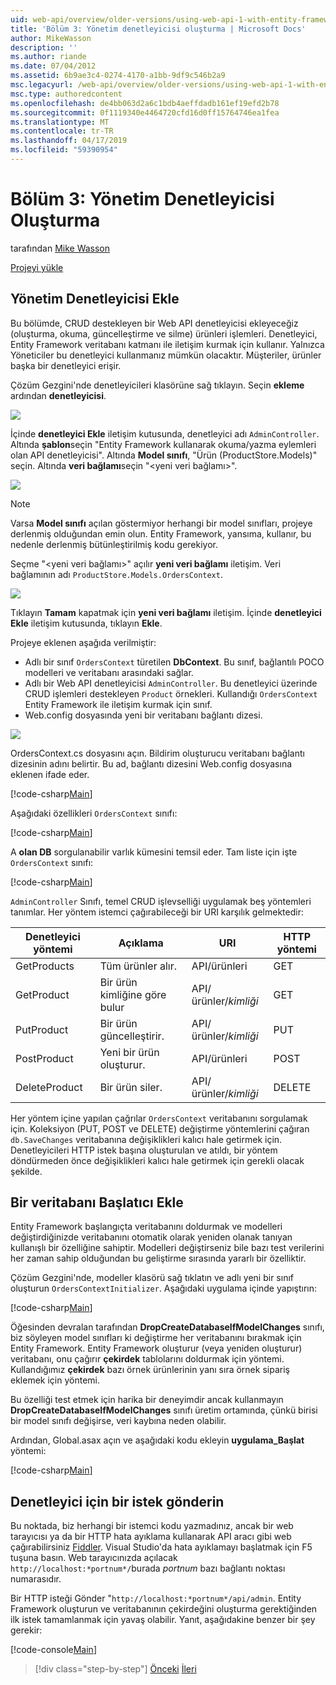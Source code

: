 ```yaml
---
uid: web-api/overview/older-versions/using-web-api-1-with-entity-framework-5/using-web-api-with-entity-framework-part-3
title: 'Bölüm 3: Yönetim denetleyicisi oluşturma | Microsoft Docs'
author: MikeWasson
description: ''
ms.author: riande
ms.date: 07/04/2012
ms.assetid: 6b9ae3c4-0274-4170-a1bb-9df9c546b2a9
msc.legacyurl: /web-api/overview/older-versions/using-web-api-1-with-entity-framework-5/using-web-api-with-entity-framework-part-3
msc.type: authoredcontent
ms.openlocfilehash: de4bb063d2a6c1bdb4aeffdadb161ef19efd2b78
ms.sourcegitcommit: 0f1119340e4464720cfd16d0ff15764746ea1fea
ms.translationtype: MT
ms.contentlocale: tr-TR
ms.lasthandoff: 04/17/2019
ms.locfileid: "59390954"
---
```

# <a name="part-3-creating-an-admin-controller"></a>Bölüm 3: Yönetim Denetleyicisi Oluşturma

tarafından [Mike Wasson](https://github.com/MikeWasson)

[Projeyi yükle](http://code.msdn.microsoft.com/ASP-NET-Web-API-with-afa30545)

## <a name="add-an-admin-controller"></a>Yönetim Denetleyicisi Ekle

Bu bölümde, CRUD destekleyen bir Web API denetleyicisi ekleyeceğiz (oluşturma, okuma, güncelleştirme ve silme) ürünleri işlemleri. Denetleyici, Entity Framework veritabanı katmanı ile iletişim kurmak için kullanır. Yalnızca Yöneticiler bu denetleyici kullanmanız mümkün olacaktır. Müşteriler, ürünler başka bir denetleyici erişir.

Çözüm Gezgini'nde denetleyicileri klasörüne sağ tıklayın. Seçin **ekleme** ardından **denetleyicisi**.

![](using-web-api-with-entity-framework-part-3/_static/image1.png)

İçinde **denetleyici Ekle** iletişim kutusunda, denetleyici adı `AdminController`. Altında **şablon**seçin &quot;Entity Framework kullanarak okuma/yazma eylemleri olan API denetleyicisi&quot;. Altında **Model sınıfı**, "Ürün (ProductStore.Models)" seçin. Altında **veri bağlamı**seçin "&lt;yeni veri bağlamı&gt;".

![](using-web-api-with-entity-framework-part-3/_static/image2.png)

> [!NOTE]
> Varsa **Model sınıfı** açılan göstermiyor herhangi bir model sınıfları, projeye derlenmiş olduğundan emin olun. Entity Framework, yansıma, kullanır, bu nedenle derlenmiş bütünleştirilmiş kodu gerekiyor.


Seçme "&lt;yeni veri bağlamı&gt;" açılır **yeni veri bağlamı** iletişim. Veri bağlamının adı `ProductStore.Models.OrdersContext`.

![](using-web-api-with-entity-framework-part-3/_static/image3.png)

Tıklayın **Tamam** kapatmak için **yeni veri bağlamı** iletişim. İçinde **denetleyici Ekle** iletişim kutusunda, tıklayın **Ekle**.

Projeye eklenen aşağıda verilmiştir:

- Adlı bir sınıf `OrdersContext` türetilen **DbContext**. Bu sınıf, bağlantılı POCO modelleri ve veritabanı arasındaki sağlar.
- Adlı bir Web API denetleyicisi `AdminController`. Bu denetleyici üzerinde CRUD işlemleri destekleyen `Product` örnekleri. Kullandığı `OrdersContext` Entity Framework ile iletişim kurmak için sınıf.
- Web.config dosyasında yeni bir veritabanı bağlantı dizesi.

![](using-web-api-with-entity-framework-part-3/_static/image4.png)

OrdersContext.cs dosyasını açın. Bildirim oluşturucu veritabanı bağlantı dizesinin adını belirtir. Bu ad, bağlantı dizesini Web.config dosyasına eklenen ifade eder.

[!code-csharp[Main](using-web-api-with-entity-framework-part-3/samples/sample1.cs)]

Aşağıdaki özellikleri `OrdersContext` sınıfı:

[!code-csharp[Main](using-web-api-with-entity-framework-part-3/samples/sample2.cs)]

A **olan DB** sorgulanabilir varlık kümesini temsil eder. Tam liste için işte `OrdersContext` sınıfı:

[!code-csharp[Main](using-web-api-with-entity-framework-part-3/samples/sample3.cs)]

`AdminController` Sınıfı, temel CRUD işlevselliği uygulamak beş yöntemleri tanımlar. Her yöntem istemci çağırabileceği bir URI karşılık gelmektedir:

| Denetleyici yöntemi | Açıklama | URI | HTTP yöntemi |
| --- | --- | --- | --- |
| GetProducts | Tüm ürünler alır. | API/ürünleri | GET |
| GetProduct | Bir ürün kimliğine göre bulur | API/ürünler/*kimliği* | GET |
| PutProduct | Bir ürün güncelleştirir. | API/ürünler/*kimliği* | PUT |
| PostProduct | Yeni bir ürün oluşturur. | API/ürünleri | POST |
| DeleteProduct | Bir ürün siler. | API/ürünler/*kimliği* | DELETE |

Her yöntem içine yapılan çağrılar `OrdersContext` veritabanını sorgulamak için. Koleksiyon (PUT, POST ve DELETE) değiştirme yöntemlerini çağıran `db.SaveChanges` veritabanına değişiklikleri kalıcı hale getirmek için. Denetleyicileri HTTP istek başına oluşturulan ve atıldı, bir yöntem döndürmeden önce değişiklikleri kalıcı hale getirmek için gerekli olacak şekilde.

## <a name="add-a-database-initializer"></a>Bir veritabanı Başlatıcı Ekle

Entity Framework başlangıçta veritabanını doldurmak ve modelleri değiştirdiğinizde veritabanını otomatik olarak yeniden olanak tanıyan kullanışlı bir özelliğine sahiptir. Modelleri değiştirseniz bile bazı test verilerini her zaman sahip olduğundan bu geliştirme sırasında yararlı bir özelliktir.

Çözüm Gezgini'nde, modeller klasörü sağ tıklatın ve adlı yeni bir sınıf oluşturun `OrdersContextInitializer`. Aşağıdaki uygulama içinde yapıştırın:

[!code-csharp[Main](using-web-api-with-entity-framework-part-3/samples/sample4.cs)]

Öğesinden devralan tarafından **DropCreateDatabaseIfModelChanges** sınıfı, biz söyleyen model sınıfları ki değiştirme her veritabanını bırakmak için Entity Framework. Entity Framework oluşturur (veya yeniden oluşturur) veritabanı, onu çağırır **çekirdek** tablolarını doldurmak için yöntemi. Kullandığımız **çekirdek** bazı örnek ürünlerinin yanı sıra örnek sipariş eklemek için yöntemi.

Bu özelliği test etmek için harika bir deneyimdir ancak kullanmayın **DropCreateDatabaseIfModelChanges** sınıfı üretim ortamında, çünkü birisi bir model sınıfı değişirse, veri kaybına neden olabilir.

Ardından, Global.asax açın ve aşağıdaki kodu ekleyin **uygulama\_Başlat** yöntemi:

[!code-csharp[Main](using-web-api-with-entity-framework-part-3/samples/sample5.cs)]

## <a name="send-a-request-to-the-controller"></a>Denetleyici için bir istek gönderin

Bu noktada, biz herhangi bir istemci kodu yazmadınız, ancak bir web tarayıcısı ya da bir HTTP hata ayıklama kullanarak API aracı gibi web çağırabilirsiniz [Fiddler](http://www.fiddler2.com/fiddler2/). Visual Studio'da hata ayıklamayı başlatmak için F5 tuşuna basın. Web tarayıcınızda açılacak `http://localhost:*portnum*/`burada *portnum* bazı bağlantı noktası numarasıdır.

Bir HTTP isteği Gönder "`http://localhost:*portnum*/api/admin`. Entity Framework oluşturun ve veritabanının çekirdeğini oluşturma gerektiğinden ilk istek tamamlanmak için yavaş olabilir. Yanıt, aşağıdakine benzer bir şey gerekir:

[!code-console[Main](using-web-api-with-entity-framework-part-3/samples/sample6.cmd)]

> [!div class="step-by-step"]
> [Önceki](using-web-api-with-entity-framework-part-2.md)
> [İleri](using-web-api-with-entity-framework-part-4.md)
